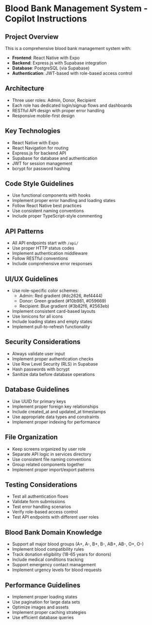 <!-- Use this file to provide workspace-specific custom instructions to Copilot. For more details, visit https://code.visualstudio.com/docs/copilot/copilot-customization#_use-a-githubcopilotinstructionsmd-file -->

# Blood Bank Management System - Copilot Instructions

## Project Overview
This is a comprehensive blood bank management system with:
- **Frontend**: React Native with Expo
- **Backend**: Express.js with Supabase integration
- **Database**: PostgreSQL (via Supabase)
- **Authentication**: JWT-based with role-based access control

## Architecture
- Three user roles: Admin, Donor, Recipient
- Each role has dedicated login/signup flows and dashboards
- RESTful API design with proper error handling
- Responsive mobile-first design

## Key Technologies
- React Native with Expo
- React Navigation for routing
- Express.js for backend API
- Supabase for database and authentication
- JWT for session management
- bcrypt for password hashing

## Code Style Guidelines
- Use functional components with hooks
- Implement proper error handling and loading states
- Follow React Native best practices
- Use consistent naming conventions
- Include proper TypeScript-style commenting

## API Patterns
- All API endpoints start with `/api/`
- Use proper HTTP status codes
- Implement authentication middleware
- Follow RESTful conventions
- Include comprehensive error responses

## UI/UX Guidelines
- Use role-specific color schemes:
  - Admin: Red gradient (#dc2626, #ef4444)
  - Donor: Green gradient (#10b981, #059669)
  - Recipient: Blue gradient (#3b82f6, #2563eb)
- Implement consistent card-based layouts
- Use Ionicons for all icons
- Include loading states and empty states
- Implement pull-to-refresh functionality

## Security Considerations
- Always validate user input
- Implement proper authentication checks
- Use Row Level Security (RLS) in Supabase
- Hash passwords with bcrypt
- Sanitize data before database operations

## Database Guidelines
- Use UUID for primary keys
- Implement proper foreign key relationships
- Include created_at and updated_at timestamps
- Use appropriate data types and constraints
- Implement proper indexing for performance

## File Organization
- Keep screens organized by user role
- Separate API logic in services directory
- Use consistent file naming conventions
- Group related components together
- Implement proper import/export patterns

## Testing Considerations
- Test all authentication flows
- Validate form submissions
- Test error handling scenarios
- Verify role-based access control
- Test API endpoints with different user roles

## Blood Bank Domain Knowledge
- Support all major blood groups (A+, A-, B+, B-, AB+, AB-, O+, O-)
- Implement blood compatibility rules
- Track donation eligibility (18-65 years for donors)
- Include medical conditions tracking
- Support emergency contact management
- Implement urgency levels for blood requests

## Performance Guidelines
- Implement proper loading states
- Use pagination for large data sets
- Optimize images and assets
- Implement proper caching strategies
- Use efficient database queries
